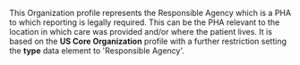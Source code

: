 This Organization profile represents the Responsible Agency which is a PHA to which reporting is legally required. This can be the PHA relevant to the location in which care was provided and/or where the patient lives. It is based on the **US Core Organization** profile with a further restriction setting the **type** data element to 'Responsible Agency'.